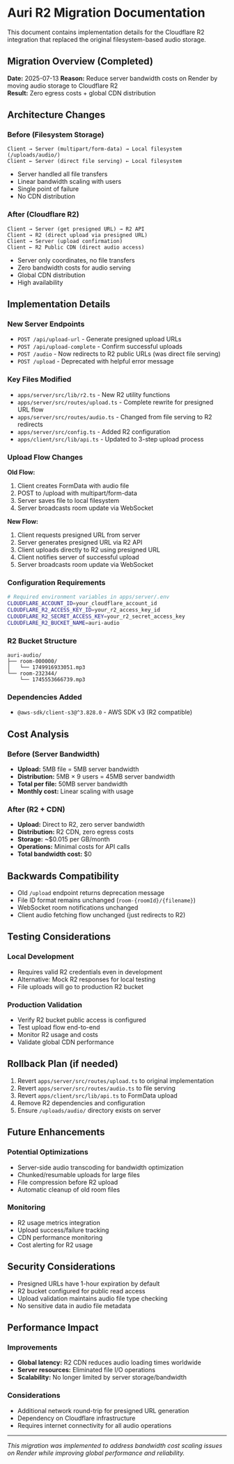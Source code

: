 # Auri R2 Migration Documentation

This document contains implementation details for the Cloudflare R2 integration that replaced the original filesystem-based audio storage.

## Migration Overview (Completed)

**Date:** 2025-07-13
**Reason:** Reduce server bandwidth costs on Render by moving audio storage to Cloudflare R2  
**Result:** Zero egress costs + global CDN distribution

## Architecture Changes

### Before (Filesystem Storage)
```
Client → Server (multipart/form-data) → Local filesystem (/uploads/audio/)
Client ← Server (direct file serving) ← Local filesystem
```
- Server handled all file transfers
- Linear bandwidth scaling with users
- Single point of failure
- No CDN distribution

### After (Cloudflare R2)
```
Client → Server (get presigned URL) → R2 API
Client → R2 (direct upload via presigned URL)
Client → Server (upload confirmation)
Client ← R2 Public CDN (direct audio access)
```
- Server only coordinates, no file transfers
- Zero bandwidth costs for audio serving
- Global CDN distribution
- High availability

## Implementation Details

### New Server Endpoints
- `POST /api/upload-url` - Generate presigned upload URLs
- `POST /api/upload-complete` - Confirm successful uploads
- `POST /audio` - Now redirects to R2 public URLs (was direct file serving)
- `POST /upload` - Deprecated with helpful error message

### Key Files Modified
- `apps/server/src/lib/r2.ts` - New R2 utility functions
- `apps/server/src/routes/upload.ts` - Complete rewrite for presigned URL flow
- `apps/server/src/routes/audio.ts` - Changed from file serving to R2 redirects
- `apps/server/src/config.ts` - Added R2 configuration
- `apps/client/src/lib/api.ts` - Updated to 3-step upload process

### Upload Flow Changes

**Old Flow:**
1. Client creates FormData with audio file
2. POST to /upload with multipart/form-data
3. Server saves file to local filesystem
4. Server broadcasts room update via WebSocket

**New Flow:**
1. Client requests presigned URL from server
2. Server generates presigned URL via R2 API
3. Client uploads directly to R2 using presigned URL
4. Client notifies server of successful upload
5. Server broadcasts room update via WebSocket

### Configuration Requirements

```bash
# Required environment variables in apps/server/.env
CLOUDFLARE_ACCOUNT_ID=your_cloudflare_account_id
CLOUDFLARE_R2_ACCESS_KEY_ID=your_r2_access_key_id
CLOUDFLARE_R2_SECRET_ACCESS_KEY=your_r2_secret_access_key
CLOUDFLARE_R2_BUCKET_NAME=auri-audio
```

### R2 Bucket Structure
```
auri-audio/
├── room-000000/
│   └── 1749916933051.mp3
└── room-232344/
    └── 1745553666739.mp3
```

### Dependencies Added
- `@aws-sdk/client-s3@^3.828.0` - AWS SDK v3 (R2 compatible)

## Cost Analysis

### Before (Server Bandwidth)
- **Upload:** 5MB file = 5MB server bandwidth
- **Distribution:** 5MB × 9 users = 45MB server bandwidth
- **Total per file:** 50MB server bandwidth
- **Monthly cost:** Linear scaling with usage

### After (R2 + CDN)
- **Upload:** Direct to R2, zero server bandwidth
- **Distribution:** R2 CDN, zero egress costs
- **Storage:** ~$0.015 per GB/month
- **Operations:** Minimal costs for API calls
- **Total bandwidth cost:** $0

## Backwards Compatibility

- Old `/upload` endpoint returns deprecation message
- File ID format remains unchanged (`room-{roomId}/{filename}`)
- WebSocket room notifications unchanged
- Client audio fetching flow unchanged (just redirects to R2)

## Testing Considerations

### Local Development
- Requires valid R2 credentials even in development
- Alternative: Mock R2 responses for local testing
- File uploads will go to production R2 bucket

### Production Validation
- Verify R2 bucket public access is configured
- Test upload flow end-to-end
- Monitor R2 usage and costs
- Validate global CDN performance

## Rollback Plan (if needed)

1. Revert `apps/server/src/routes/upload.ts` to original implementation
2. Revert `apps/server/src/routes/audio.ts` to file serving
3. Revert `apps/client/src/lib/api.ts` to FormData upload
4. Remove R2 dependencies and configuration
5. Ensure `/uploads/audio/` directory exists on server

## Future Enhancements

### Potential Optimizations
- Server-side audio transcoding for bandwidth optimization
- Chunked/resumable uploads for large files
- File compression before R2 upload
- Automatic cleanup of old room files

### Monitoring
- R2 usage metrics integration
- Upload success/failure tracking
- CDN performance monitoring
- Cost alerting for R2 usage

## Security Considerations

- Presigned URLs have 1-hour expiration by default
- R2 bucket configured for public read access
- Upload validation maintains audio file type checking
- No sensitive data in audio file metadata

## Performance Impact

### Improvements
- **Global latency:** R2 CDN reduces audio loading times worldwide
- **Server resources:** Eliminated file I/O operations
- **Scalability:** No longer limited by server storage/bandwidth

### Considerations
- Additional network round-trip for presigned URL generation
- Dependency on Cloudflare infrastructure
- Requires internet connectivity for all audio operations

---

*This migration was implemented to address bandwidth cost scaling issues on Render while improving global performance and reliability.*
